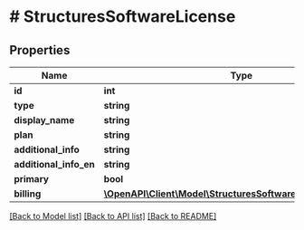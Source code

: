 # # StructuresSoftwareLicense

## Properties

Name | Type | Description | Notes
------------ | ------------- | ------------- | -------------
**id** | **int** |  | [optional]
**type** | **string** |  | [optional]
**display_name** | **string** |  | [optional]
**plan** | **string** |  | [optional]
**additional_info** | **string** |  | [optional]
**additional_info_en** | **string** |  | [optional]
**primary** | **bool** |  | [optional]
**billing** | [**\OpenAPI\Client\Model\StructuresSoftwareLicenseBillingType**](StructuresSoftwareLicenseBillingType.md) |  | [optional]

[[Back to Model list]](../../README.md#models) [[Back to API list]](../../README.md#endpoints) [[Back to README]](../../README.md)
